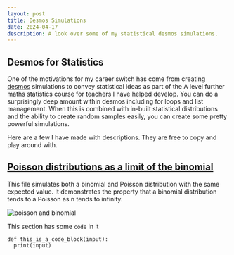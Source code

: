 ```yaml
---
layout: post
title: Desmos Simulations
date: 2024-04-17
description: A look over some of my statistical desmos simulations.
---
```


## Desmos for Statistics
One of the motivations for my career switch has come from creating [desmos](https://www.desmos.com/calculator) simulations to convey statistical ideas as part of the A level further maths statistics course for teachers I have helped develop. You can do a surprisingly deep amount within desmos including for loops and list management. When this is combined with in-built statistical distributions and the ability to create random samples easily, you can create some pretty powerful simulations.

Here are a few I have made with descriptions. They are free to copy and play around with.

## [Poisson distributions as a limit of the binomial](https://www.desmos.com/calculator/vare6rugow)
This file simulates both a binomial and Poisson distribution with the same expected value. It demonstrates the property that a binomial distribution tends to a Poisson as n tends to infinity.

![poisson and binomial](https://johnbee-arr.github.io/imgs/poisson_binomial_desmos.png)


This section has some `code` in it

```
def this_is_a_code_block(input):
  print(input)
```
